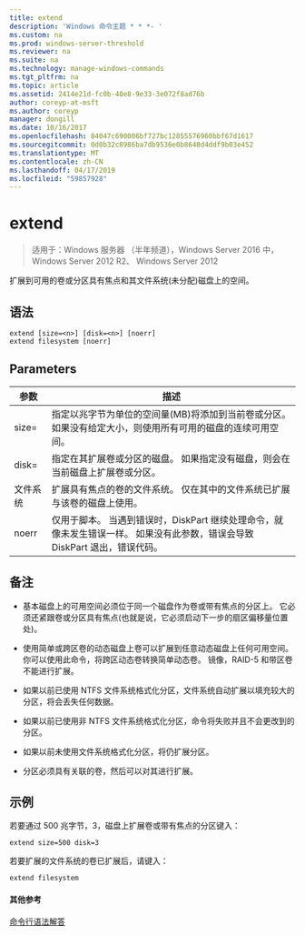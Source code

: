 ```yaml
---
title: extend
description: 'Windows 命令主题 * * *- '
ms.custom: na
ms.prod: windows-server-threshold
ms.reviewer: na
ms.suite: na
ms.technology: manage-windows-commands
ms.tgt_pltfrm: na
ms.topic: article
ms.assetid: 2414e21d-fc0b-40e8-9e33-3e072f8ad76b
author: coreyp-at-msft
ms.author: coreyp
manager: dongill
ms.date: 10/16/2017
ms.openlocfilehash: 84047c690006bf727bc12855576960bbf67d1617
ms.sourcegitcommit: 0d0b32c8986ba7db9536e0b8648d4ddf9b03e452
ms.translationtype: MT
ms.contentlocale: zh-CN
ms.lasthandoff: 04/17/2019
ms.locfileid: "59857928"
---
```

# <a name="extend"></a>extend

>适用于：Windows 服务器 （半年频道），Windows Server 2016 中，Windows Server 2012 R2、 Windows Server 2012

扩展到可用的卷或分区具有焦点和其文件系统\(未分配\)磁盘上的空间。  
  
  
  
## <a name="syntax"></a>语法  
  
```  
extend [size=<n>] [disk=<n>] [noerr]  
extend filesystem [noerr]  
```  
  
## <a name="parameters"></a>Parameters  
  
|参数|描述|  
|-------|--------|  
|size\=<n>|指定以兆字节为单位的空间量\(MB\)将添加到当前卷或分区。 如果没有给定大小，则使用所有可用的磁盘的连续可用空间。|  
|disk\=<n>|指定在其扩展卷或分区的磁盘。 如果指定没有磁盘，则会在当前磁盘上扩展卷或分区。|  
|文件系统|扩展具有焦点的卷的文件系统。 仅在其中的文件系统已扩展与该卷的磁盘上使用。|  
|noerr|仅用于脚本。 当遇到错误时，DiskPart 继续处理命令，就像未发生错误一样。 如果没有此参数，错误会导致 DiskPart 退出，错误代码。|  
  
## <a name="remarks"></a>备注  
  
-   基本磁盘上的可用空间必须位于同一个磁盘作为卷或带有焦点的分区上。 它必须还紧跟卷或分区具有焦点\(也就是说，它必须启动下一步的扇区偏移量位置处\)。  
  
-   使用简单或跨区卷的动态磁盘上卷可以扩展到任意动态磁盘上任何可用空间。 你可以使用此命令，将跨区动态卷转换简单动态卷。 镜像，RAID\-5 和带区卷不能进行扩展。  
  
-   如果以前已使用 NTFS 文件系统格式化分区，文件系统自动扩展以填充较大的分区，将会丢失任何数据。  
  
-   如果以前已使用非 NTFS 文件系统格式化分区，命令将失败并且不会更改到的分区。  
  
-   如果以前未使用文件系统格式化分区，将仍扩展分区。  
  
-   分区必须具有关联的卷，然后可以对其进行扩展。  
  
## <a name="BKMK_examples"></a>示例  
若要通过 500 兆字节，3，磁盘上扩展卷或带有焦点的分区键入：  
  
```  
extend size=500 disk=3  
```  
  
若要扩展的文件系统的卷已扩展后，请键入：  
  
```  
extend filesystem  
```  
  
#### <a name="additional-references"></a>其他参考  
[命令行语法解答](command-line-syntax-key.md)  
  

  

